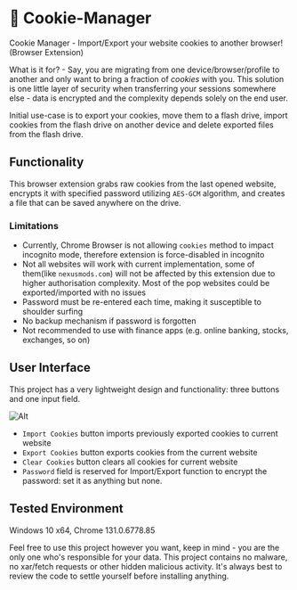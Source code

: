 # 🍪 Cookie-Manager
Cookie Manager - Import/Export your website cookies to another browser! (Browser Extension)

What is it for? - Say, you are migrating from one device/browser/profile to another and only want to bring a fraction of *cookies* with you.
This solution is one little layer of security when transferring your sessions somewhere else - data is encrypted and the complexity depends solely on the end user.

Initial use-case is to export your cookies, move them to a flash drive, import cookies from the flash drive on another device and delete exported files from the flash drive.

## Functionality
This browser extension grabs raw cookies from the last opened website, encrypts it with specified password utilizing `AES-GCM` algorithm, and creates a file that can be saved anywhere on the drive.

### Limitations
- Currently, Chrome Browser is not allowing `cookies` method to impact incognito mode, therefore extension is force-disabled in incognito
- Not all websites will work with current implementation, some of them(like `nexusmods.com`) will not be affected by this extension due to higher authorisation complexity. Most of the pop websites could be exported/imported with no issues
- Password must be re-entered each time, making it susceptible to shoulder surfing
- No backup mechanism if password is forgotten
- Not recommended to use with finance apps (e.g. online banking, stocks, exchanges, so on)


## User Interface
This project has a very lightweight design and functionality: three buttons and one input field.

![Alt](https://i.ibb.co/VHFkGp6/image-6.png)

- `Import Cookies` button imports previously exported cookies to current website
- `Export Cookies` button exports cookies from the current website
- `Clear Cookies` button clears all cookies for current website
- `Password` field is reserved for Import/Export function to encrypt the password: set it as anything but none.



## Tested Environment
Windows 10 x64, Chrome 131.0.6778.85

Feel free to use this project however you want, keep in mind - you are the only one who's responsible for your data.
This project contains no malware, no xar/fetch requests or other hidden malicious activity. It's always best to review the code to settle yourself before installing anything. 
